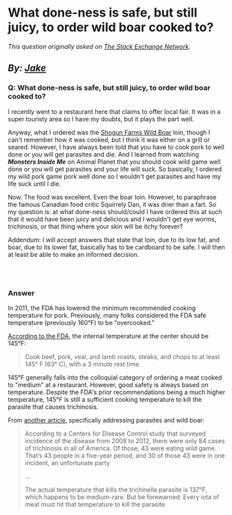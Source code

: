 # What done-ness is safe, but still juicy, to order wild boar cooked to?

_This question originally asked on [The Stack Exchange Network](https://cooking.stackexchange.com/q/117517)._

_By: [Jake](https://cooking.stackexchange.com/u/50833)_
<br>
--------------------------------------------
### Q: What done-ness is safe, but still juicy, to order wild boar cooked to?
<p>I recently went to a restaurant here that claims to offer local fair. It was in a super touristy area so I have my doubts, but it plays the part well.</p>
<p>Anyway, what I ordered was the <a href="https://shogunfarms.com/" rel="nofollow noreferrer">Shogun Farms Wild Boar</a> loin, though I can't remember how it was cooked, but I think it was either on a grill or seared. However, I have always been told that you have to cook pork to well done or you will get parasites and die. And I learned from watching <em><strong>Monsters Inside Me</strong></em> on Animal Planet that you should cook wild game well done or you will get parasites and your life will suck. So basically, I ordered my wild pork game pork well done so I wouldn't get parasites and have my life suck until I die.</p>
<p>Now. The food was excellent. Even the boar loin. However, to paraphrase the famous Canadian food critic Squirrely Dan, it was drier than a fart. So my question is: at what done-ness should/could I have ordered this at such that it would have been juicy and delicious and I wouldn't get eye worms, trichinosis, or that thing where your skin will be itchy forever?</p>
<p>Addendum: I will accept answers that state that loin, due to its low fat, and boar, due to its lower fat, basically has to be cardboard to be safe. I will then at least be able to make an informed decision.</p>

<br><br>
### Answer 
<p>In 2011, the FDA has lowered the minimum recommended cooking temperature for pork. Previously, many folks considered the FDA safe temperature (previously 160°F) to be &quot;overcooked.&quot;</p>
<p><a href="https://www.fda.gov/food/people-risk-foodborne-illness/meat-poultry-seafood-food-safety-moms-be" rel="nofollow noreferrer">According to the FDA</a>, the internal temperature at the center should be 145°F:</p>
<blockquote>
<p>Cook beef, pork, veal, and lamb roasts, steaks, and chops to at least 145° F (63° C), with a 3 minute rest time.</p>
</blockquote>
<p>145°F generally falls into the colloquial category of ordering a meat cooked to &quot;medium&quot; at a restaurant. However, good safety is always based on temperature. Despite the FDA's prior recommendations being a much higher temperature, 145°F is still a sufficient cooking temperature to kill the parasite that causes trichinosis.</p>
<p>From <a href="https://honest-food.net/on-trichinosis-in-wild-game/" rel="nofollow noreferrer">another article</a>, specifically addressing parasites and wild boar:</p>
<blockquote>
<p>According to a Centers for Disease Control study that surveyed incidence of the disease from 2008 to 2012, there were only 84 cases of trichinosis in all of America. Of those, 43 were eating wild game. That’s 43 people in a five-year period, and 30 of those 43 were in one incident, an unfortunate party</p>
<p>...</p>
<p>The actual temperature that kills the trichinella parasite is 137°F, which happens to be medium-rare. But be forewarned: Every iota of meat must hit that temperature to kill the parasite</p>
</blockquote>

